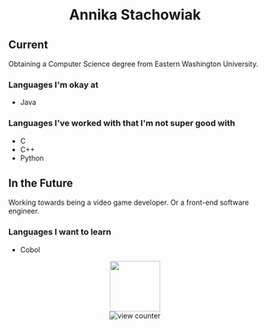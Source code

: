 <h1 style="text-align: center;"> Annika Stachowiak </h1>

## Current
Obtaining a Computer Science degree from Eastern Washington University.


### Languages I'm okay at
- Java

### Languages I've worked with that I'm not super good with
- C
- C++
- Python

## In the Future
Working towards being a video game developer.
Or a front-end software engineer.

### Languages I want to learn
- Cobol

<div id="header" align="center">
  <img src="https://media.giphy.com/media/rR22E1Lkea2Yw/giphy.gif" width="100"/>
</div>

<div id="header" align="center">
<img src="https://komarev.com/ghpvc/?username=AnnikaStachowiak&style=flat-square&color=green" alt="view counter"/>
</div>

<!--
**AnnikaStachowiak/AnnikaStachowiak** is a ✨ _special_ ✨ repository because its `README.md` (this file) appears on your GitHub profile.
-->
